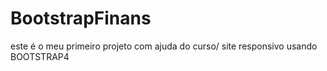 # BootstrapFinans
este é o meu primeiro projeto com ajuda do curso/ site responsivo usando BOOTSTRAP4
